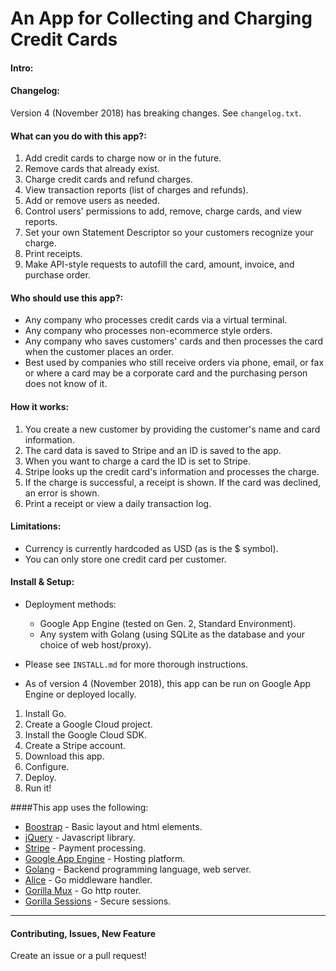 # An App for Collecting and Charging Credit Cards

#### Intro:

#### Changelog:
Version 4 (November 2018) has breaking changes.  See `changelog.txt`.

#### What can you do with this app?:
1. Add credit cards to charge now or in the future.
2. Remove cards that already exist.
3. Charge credit cards and refund charges.
4. View transaction reports (list of charges and refunds).
5. Add or remove users as needed.
6. Control users' permissions to add, remove, charge cards, and view reports.
8. Set your own Statement Descriptor so your customers recognize your charge.
9. Print receipts.
10. Make API-style requests to autofill the card, amount, invoice, and purchase order.

#### Who should use this app?:
- Any company who processes credit cards via a virtual terminal.
- Any company who processes non-ecommerce style orders.
- Any company who saves customers' cards and then processes the card when the customer places an order.
- Best used by companies who still receive orders via phone, email, or fax or where a card may be a corporate card and the purchasing person does not know of it.

#### How it works:
1. You create a new customer by providing the customer's name and card information.
2. The card data is saved to Stripe and an ID is saved to the app.
3. When you want to charge a card the ID is set to Stripe.
4. Stripe looks up the credit card's information and processes the charge.
5. If the charge is successful, a receipt is shown.  If the card was declined, an error is shown.
6. Print a receipt or view a daily transaction log.

#### Limitations:
- Currency is currently hardcoded as USD (as is the $ symbol).
- You can only store one credit card per customer.

#### Install & Setup:
- Deployment methods:
    - Google App Engine (tested on Gen. 2, Standard Environment).
    - Any system with Golang (using SQLite as the database and your choice of web host/proxy).

- Please see `INSTALL.md` for more thorough instructions.
- As of version 4 (November 2018), this app can be run on Google App Engine or deployed locally.

1. Install Go.
2. Create a Google Cloud project.
3. Install the Google Cloud SDK.
4. Create a Stripe account.
5. Download this app.
6. Configure.
7. Deploy.
8. Run it!

####This app uses the following:
- [Boostrap](http://getbootstrap.com/) - Basic layout and html elements.
- [jQuery](https://jquery.com/) - Javascript library.
- [Stripe](https://stripe.com/) - Payment processing.
- [Google App Engine](https://cloud.google.com/appengine/docs) - Hosting platform.
- [Golang](https://golang.org/) - Backend programming language, web server.
- [Alice](https://github.com/justinas/alice) - Go middleware handler.
- [Gorilla Mux](https://github.com/gorilla/mux) - Go http router.
- [Gorilla Sessions](https://github.com/gorilla/sessions) - Secure sessions.

***

#### Contributing, Issues, New Feature
Create an issue or a pull request!